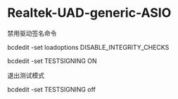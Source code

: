 # Realtek-UAD-generic-ASIO

禁用驱动签名命令
 
 bcdedit -set loadoptions DISABLE_INTEGRITY_CHECKS
 
 bcdedit -set TESTSIGNING ON
 
 退出测试模式
 
 bcdedit -set TESTSIGNING off
